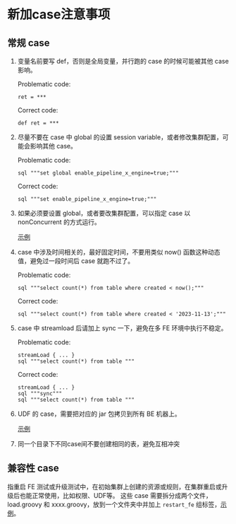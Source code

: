 <!--
Licensed to the Apache Software Foundation (ASF) under one
or more contributor license agreements.  See the NOTICE file
distributed with this work for additional information
regarding copyright ownership.  The ASF licenses this file
to you under the Apache License, Version 2.0 (the
"License"); you may not use this file except in compliance
with the License.  You may obtain a copy of the License at

  http://www.apache.org/licenses/LICENSE-2.0

Unless required by applicable law or agreed to in writing,
software distributed under the License is distributed on an
"AS IS" BASIS, WITHOUT WARRANTIES OR CONDITIONS OF ANY
KIND, either express or implied.  See the License for the
specific language governing permissions and limitations
under the License.
-->

# 新加case注意事项

## 常规 case
1. 变量名前要写 def，否则是全局变量，并行跑的 case 的时候可能被其他 case 影响。

    Problematic code:
    ```
    ret = ***
    ```
    Correct code:
    ```
    def ret = ***
    ```
2. 尽量不要在 case 中 global 的设置 session variable，或者修改集群配置，可能会影响其他 case。

    Problematic code:
    ```
    sql """set global enable_pipeline_x_engine=true;"""
    ```
    Correct code:
    ```
    sql """set enable_pipeline_x_engine=true;"""
    ```
3. 如果必须要设置 global，或者要改集群配置，可以指定 case 以 nonConcurrent 的方式运行。

    [示例](https://github.com/apache/doris/blob/master/regression-test/suites/query_p0/sql_functions/cast_function/test_cast_string_to_array.groovy#L18)
4. case 中涉及时间相关的，最好固定时间，不要用类似 now() 函数这种动态值，避免过一段时间后 case 就跑不过了。

    Problematic code:
    ```
    sql """select count(*) from table where created < now();"""
    ```
    Correct code:
    ```
    sql """select count(*) from table where created < '2023-11-13';"""
    ```
5. case 中 streamload 后请加上 sync 一下，避免在多 FE 环境中执行不稳定。

    Problematic code:
    ```
    streamLoad { ... }
    sql """select count(*) from table """
    ```
    Correct code:
    ```
    streamLoad { ... }
    sql """sync"""
    sql """select count(*) from table """
    ```

6. UDF 的 case，需要把对应的 jar 包拷贝到所有 BE 机器上。

    [示例](https://github.com/apache/doris/blob/master/regression-test/suites/javaudf_p0/test_javaudf_case.groovy#L27)

7. 同一个目录下不同case间不要创建相同的表，避免互相冲突

## 兼容性 case
指重启 FE 测试或升级测试中，在初始集群上创建的资源或规则，在集群重启或升级后也能正常使用，比如权限、UDF等。
这些 case 需要拆分成两个文件，load.groovy 和 xxxx.groovy，放到一个文件夹中并加上 `restart_fe` 组标签，[示例](https://github.com/apache/doris/pull/37118)。

